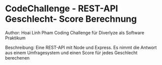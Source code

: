 # CodeChallenge - REST-API Geschlecht- Score Berechnung

Author: Hoai Linh Pham
Coding Challenge für Diverlyze als Software Praktikum

Beschreibung: Eine REST-API mit Node und Express. Es nimmt die Antwort aus einem Umfragesystem und einen Score für jedes Geschlecht berechenen
